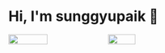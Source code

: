 # Hi, I'm sunggyupaik 👋

<div style="display: flex; flex-direction: row;">
 <img style="width:39%;" class="img" src="https://github-readme-stats.vercel.app/api?username=sunggyupaik&show_icons=true&theme=radical" />
 <img style="width:33%;" class="img" src="https://github-readme-stats.vercel.app/api/top-langs/?username=sunggyupaik&theme=radical&layout=compact" />
</div>
